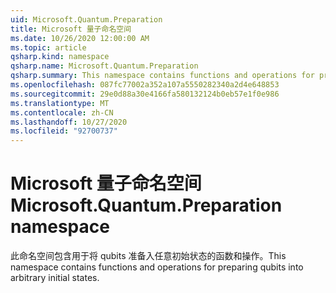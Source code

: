 ```yaml
---
uid: Microsoft.Quantum.Preparation
title: Microsoft 量子命名空间
ms.date: 10/26/2020 12:00:00 AM
ms.topic: article
qsharp.kind: namespace
qsharp.name: Microsoft.Quantum.Preparation
qsharp.summary: This namespace contains functions and operations for preparing qubits into arbitrary initial states.
ms.openlocfilehash: 087fc77002a352a107a5550282340a2d4e648853
ms.sourcegitcommit: 29e0d88a30e4166fa580132124b0eb57e1f0e986
ms.translationtype: MT
ms.contentlocale: zh-CN
ms.lasthandoff: 10/27/2020
ms.locfileid: "92700737"
---
```

# <a name="microsoftquantumpreparation-namespace"></a><span data-ttu-id="5c8b1-102">Microsoft 量子命名空间</span><span class="sxs-lookup"><span data-stu-id="5c8b1-102">Microsoft.Quantum.Preparation namespace</span></span>

<span data-ttu-id="5c8b1-103">此命名空间包含用于将 qubits 准备入任意初始状态的函数和操作。</span><span class="sxs-lookup"><span data-stu-id="5c8b1-103">This namespace contains functions and operations for preparing qubits into arbitrary initial states.</span></span>


